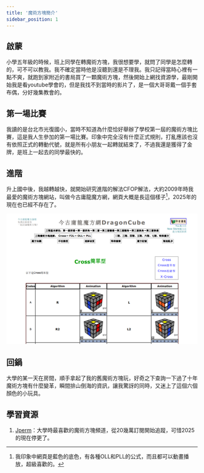 ```yaml
---
title: '魔術方塊簡介'
sidebar_position: 1
---
```

## 啟蒙

小學五年級的時候，班上同學在轉魔術方塊，我很想要學，就問了同學是怎麼轉的，可不可以教我。我不確定當時他是沒聽到還是不理我。我只記得當時心裡有一點不爽，就跑到家附近的書局買了一顆魔術方塊，然後開始上網找資源學，最剛開始我是看youtube學會的，但是我找不到當時的影片了，是一個大哥哥戴一個手套布偶，分好幾集教會的。

## 第一場比賽

我讀的是台北市光復國小，當時不知道為什麼恰好舉辦了學校第一屆的魔術方塊比賽，這是我人生參加的第一場比賽。印象中完全沒有什麼正式規則，打亂應該也沒有依照正式的轉動代號，就是所有小朋友一起轉就結束了，不過我還是獲得了金牌，是班上一起去的同學最快的。

## 進階

升上國中後，我越轉越快，就開始研究進階的解法CFOP解法，大約2009年時我最愛的魔術方塊網站，叫做今古庸龍魔方網，網頁大概是長這個樣子[^2]，2025年的現在也已經不存在了。

![img](./img/金古庸龍.png)

## 回鍋

大學的某一天在房間，順手拿起了我的舊魔術方塊玩，好奇之下查詢一下過了十年魔術方塊有什麼變革，瞬間排山倒海的資訊，讓我驚訝的同時，又迷上了這個六個顏色的小玩具。


## 學習資源

1. [Jperm](https://www.youtube.com/@JPerm/videos)：大學時最喜歡的魔術方塊頻道，從20幾萬訂閱開始追蹤，可惜2025的現在停更了。

[^1]: 學校為了鼓勵小朋友，只依照速度分了金牌、銀牌、銅牌，應該是每個牌位各三人，彼此不分先後，當時我三階的速度大概是55秒左右。
[^2]: 我印象中網頁是藍色的底色，有各種OLL和PLL的公式，而且都可以動畫播放，超級喜歡的。